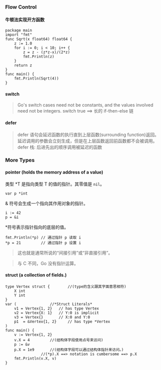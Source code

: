 ### Flow Control
#### 牛顿法实现开方函数
```
package main
import "fmt"
func Sqrt(x float64) float64 {
	z := 1.0
	for i := 0; i < 10; i++ {
		z = z - (z*z-x)/(2*z)
		fmt.Println(z)
	}
	return z
}
func main() {
	fmt.Println(Sqrt(4))
}
```
#### switch
>Go's switch cases need not be constants, and the values involved need not be integers.
>switch true ==> 长的 if-then-else 链

#### defer
>defer 语句会延迟函数的执行直到上层函数(surrounding function)返回。延迟调用的参数会立刻生成，但是在上层函数返回前函数都不会被调用。
>defer 栈: 后进先出的顺序调用被延迟的函数

### More Types
#### pointer (holds the memory address of a value)
类型 *T 是指向类型 T 的值的指针。其零值是 `nil`。
```
var p *int
```
& 符号会生成一个指向其作用对象的指针。
```
i := 42
p = &i
```
*符号表示指针指向的底层的值。
```
fmt.Println(*p) // 通过指针 p 读取 i
*p = 21         // 通过指针 p 设置 i
```
>这也就是通常所说的“间接引用”或“非直接引用”。

>与 C 不同，Go 没有指针运算。

#### struct (a collection of fields.)
```
type Vertex struct {		//(type的含义跟其字面意思相符)
	X int
	Y int
}
var (				//*Struct Literals*
	v1 = Vertex{1, 2}  	// has type Vertex
	v2 = Vertex{X: 1}  	// Y:0 is implicit
	v3 = Vertex{}      	// X:0 and Y:0
	p1  = &Vertex{1, 2} 	// has type *Vertex
)
func main() {
	v := Vertex{1, 2}
	v.X = 4			//(结构体字段使用点号来访问)
	p := &v
	p.X = 1e9		//(结构体字段可以通过结构体指针来访问。)
				//(*p).X ==> notation is cumbersome ==> p.X
	fmt.Println(v.X, v)
}

```
